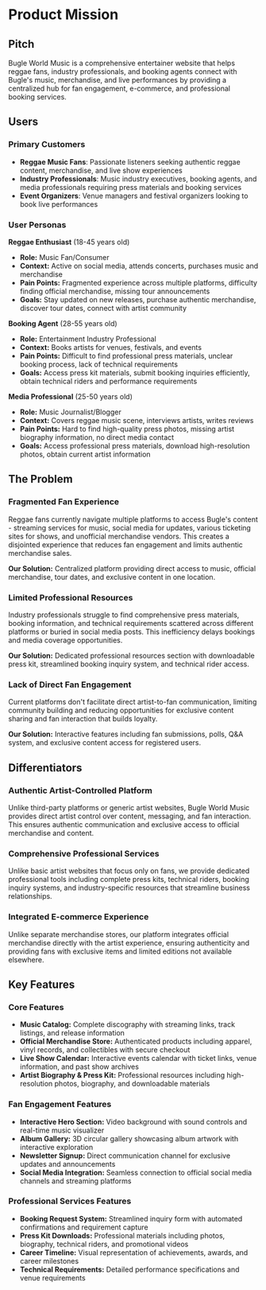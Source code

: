 # Product Mission

## Pitch

Bugle World Music is a comprehensive entertainer website that helps reggae fans, industry professionals, and booking agents connect with Bugle's music, merchandise, and live performances by providing a centralized hub for fan engagement, e-commerce, and professional booking services.

## Users

### Primary Customers

- **Reggae Music Fans**: Passionate listeners seeking authentic reggae content, merchandise, and live show experiences
- **Industry Professionals**: Music industry executives, booking agents, and media professionals requiring press materials and booking services
- **Event Organizers**: Venue managers and festival organizers looking to book live performances

### User Personas

**Reggae Enthusiast** (18-45 years old)

- **Role:** Music Fan/Consumer
- **Context:** Active on social media, attends concerts, purchases music and merchandise
- **Pain Points:** Fragmented experience across multiple platforms, difficulty finding official merchandise, missing tour announcements
- **Goals:** Stay updated on new releases, purchase authentic merchandise, discover tour dates, connect with artist community

**Booking Agent** (28-55 years old)

- **Role:** Entertainment Industry Professional
- **Context:** Books artists for venues, festivals, and events
- **Pain Points:** Difficult to find professional press materials, unclear booking process, lack of technical requirements
- **Goals:** Access press kit materials, submit booking inquiries efficiently, obtain technical riders and performance requirements

**Media Professional** (25-50 years old)

- **Role:** Music Journalist/Blogger
- **Context:** Covers reggae music scene, interviews artists, writes reviews
- **Pain Points:** Hard to find high-quality press photos, missing artist biography information, no direct media contact
- **Goals:** Access professional press materials, download high-resolution photos, obtain current artist information

## The Problem

### Fragmented Fan Experience

Reggae fans currently navigate multiple platforms to access Bugle's content - streaming services for music, social media for updates, various ticketing sites for shows, and unofficial merchandise vendors. This creates a disjointed experience that reduces fan engagement and limits authentic merchandise sales.

**Our Solution:** Centralized platform providing direct access to music, official merchandise, tour dates, and exclusive content in one location.

### Limited Professional Resources

Industry professionals struggle to find comprehensive press materials, booking information, and technical requirements scattered across different platforms or buried in social media posts. This inefficiency delays bookings and media coverage opportunities.

**Our Solution:** Dedicated professional resources section with downloadable press kit, streamlined booking inquiry system, and technical rider access.

### Lack of Direct Fan Engagement

Current platforms don't facilitate direct artist-to-fan communication, limiting community building and reducing opportunities for exclusive content sharing and fan interaction that builds loyalty.

**Our Solution:** Interactive features including fan submissions, polls, Q&A system, and exclusive content access for registered users.

## Differentiators

### Authentic Artist-Controlled Platform

Unlike third-party platforms or generic artist websites, Bugle World Music provides direct artist control over content, messaging, and fan interaction. This ensures authentic communication and exclusive access to official merchandise and content.

### Comprehensive Professional Services

Unlike basic artist websites that focus only on fans, we provide dedicated professional tools including complete press kits, technical riders, booking inquiry systems, and industry-specific resources that streamline business relationships.

### Integrated E-commerce Experience

Unlike separate merchandise stores, our platform integrates official merchandise directly with the artist experience, ensuring authenticity and providing fans with exclusive items and limited editions not available elsewhere.

## Key Features

### Core Features

- **Music Catalog:** Complete discography with streaming links, track listings, and release information
- **Official Merchandise Store:** Authenticated products including apparel, vinyl records, and collectibles with secure checkout
- **Live Show Calendar:** Interactive events calendar with ticket links, venue information, and past show archives
- **Artist Biography & Press Kit:** Professional resources including high-resolution photos, biography, and downloadable materials

### Fan Engagement Features

- **Interactive Hero Section:** Video background with sound controls and real-time music visualizer
- **Album Gallery:** 3D circular gallery showcasing album artwork with interactive exploration
- **Newsletter Signup:** Direct communication channel for exclusive updates and announcements
- **Social Media Integration:** Seamless connection to official social media channels and streaming platforms

### Professional Services Features

- **Booking Request System:** Streamlined inquiry form with automated confirmations and requirement capture
- **Press Kit Downloads:** Professional materials including photos, biography, technical riders, and promotional videos
- **Career Timeline:** Visual representation of achievements, awards, and career milestones
- **Technical Requirements:** Detailed performance specifications and venue requirements
